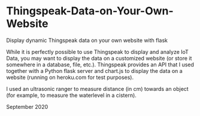 # Thingspeak-Data-on-Your-Own-Website
Display dynamic Thingspeak data on your own website with flask

While it is perfectly possible to use Thingspeak to display and analyze IoT Data, you may want to display the data on a customized website (or store it somewhere in a database, file, etc.). Thingspeak provides an API that I used together with a Python flask server and chart.js to display the data on a website (running on heroku.com for test purposes).

I used an ultrasonic ranger to measure distance (in cm) towards an object (for example, to measure the waterlevel in a cistern).

September 2020

